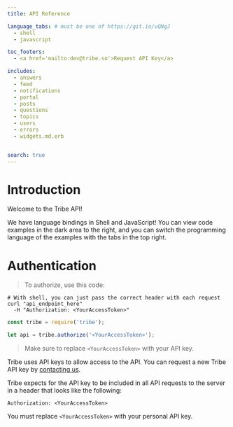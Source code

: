 ```yaml
---
title: API Reference

language_tabs: # must be one of https://git.io/vQNgJ
  - shell
  - javascript

toc_footers:
  - <a href='mailto:dev@tribe.so'>Request API Key</a>

includes:
  - answers
  - feed
  - notifications
  - portal
  - posts
  - questions
  - topics
  - users
  - errors
  - widgets.md.erb


search: true
---
```


# Introduction

Welcome to the Tribe API!

We have language bindings in Shell and JavaScript! You can view code examples in the dark area to the right, and you can switch the programming language of the examples with the tabs in the top right.


# Authentication

> To authorize, use this code:

```shell
# With shell, you can just pass the correct header with each request
curl "api_endpoint_here"
  -H "Authorization: <YourAccessToken>"
```

```javascript
const tribe = require('tribe');

let api = tribe.authorize('<YourAccessToken>');
```

> Make sure to replace `<YourAccessToken>` with your API key.

Tribe uses API keys to allow access to the API. You can request a new Tribe API key by [contacting us](dev@tribe.so).

Tribe expects for the API key to be included in all API requests to the server in a header that looks like the following:

`Authorization: <YourAccessToken>`

<aside class="notice">
You must replace <code>&lt;YourAccessToken&gt;</code> with your personal API key.
</aside>
